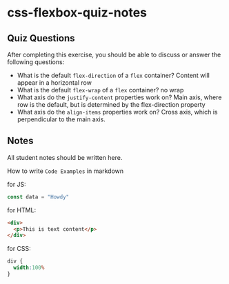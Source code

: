 # css-flexbox-quiz-notes

## Quiz Questions

After completing this exercise, you should be able to discuss or answer the following questions:

- What is the default `flex-direction` of a `flex` container?
Content will appear in a horizontal row
- What is the default `flex-wrap` of a `flex` container?
no wrap
- What axis do the `justify-content` properties work on?
Main axis, where row is the default, but is determined by the flex-direction property
- What axis do the `align-items` properties work on?
Cross axis, which is perpendicular to the main axis.

## Notes

All student notes should be written here.


How to write `Code Examples` in markdown

for JS:
```javascript
const data = "Howdy"
```

for HTML:
```html
<div>
  <p>This is text content</p>
</div>
```

for CSS:
```css
div {
  width:100%
}
```
